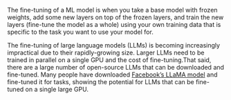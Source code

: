 The fine-tuning of a ML model is when you take a base model with frozen weights, add some new layers on top of the frozen layers, and train the new layers (fine-tune the model as a whole) using your own training data that is specific to the task you want to use your model for.

The fine-tuning of large language models (LLMs) is becoming increasingly impractical due to their rapidly-growing size. Larger LLMs need to be trained in parallel on a single GPU and the cost of fine-tuning.That said, there are a large number of open-source LLMs that can be downloaded and fine-tuned. Many people have downloaded [Facebook’s LLaMA model](https://www.theverge.com/2023/3/8/23629362/meta-ai-language-model-llama-leak-online-misuse) and fine-tuned it for tasks, showing the potential for LLMs that can be fine-tuned on a single large GPU.

